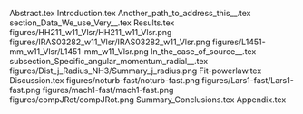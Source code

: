 Abstract.tex
Introduction.tex
Another_path_to_address_this__.tex
section_Data_We_use_Very__.tex
Results.tex
figures/HH211_w11_Vlsr/HH211_w11_Vlsr.png
figures/IRAS03282_w11_Vlsr/IRAS03282_w11_Vlsr.png
figures/L1451-mm_w11_Vlsr/L1451-mm_w11_Vlsr.png
In_the_case_of_source__.tex
subsection_Specific_angular_momentum_radial__.tex
figures/Dist_j_Radius_NH3/Summary_j_radius.png
Fit-powerlaw.tex
Discussion.tex
figures/noturb-fast/noturb-fast.png
figures/Lars1-fast/Lars1-fast.png
figures/mach1-fast/mach1-fast.png
figures/compJRot/compJRot.png
Summary_Conclusions.tex
Appendix.tex